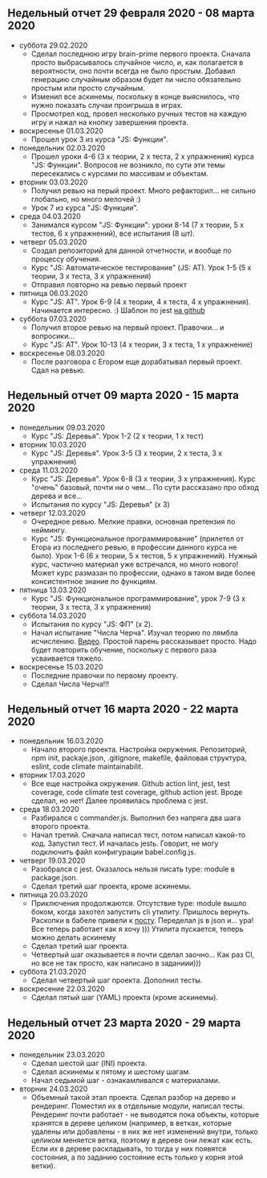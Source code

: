 ## Недельный отчет 29 февраля 2020 - 08 марта 2020
* суббота 29.02.2020
  * Сделал последнюю игру brain-prime первого проекта. Сначала просто выбрасывалось случайное число, и, как полагается в вероятности, оно почти всегда не было простым. Добавил генерацию случайным образом будет ли число обязательно простым или просто случайным.
  * Изменил все аскинемы, поскольку в конце выяснилось, что нужно показать случаи проигрыша в играх.
  * Просмотрел код, провел несколько ручных тестов на каждую игру и нажал на кнопку завершения проекта.
* воскресенье 01.03.2020
  * Прошел урок 3 из курса "JS: Функции".
* понедельник 02.03.2020
  * Прошел уроки 4-6 (3 x теории, 2 x теста, 2 x упражнения) курса "JS: Функции". Вопросов не возникло, по сути эти темы пересекались с курсами по массивам и объектам.
* вторник 03.03.2020
  * Получил ревью на перый проект. Много рефакторил... не сильно глобально, но много мелочей :) 
  * Урок 7 из курса "JS: Функции".
* среда 04.03.2020
  * Занимался курсом "JS: Функции": уроки 8-14 (7 x теории, 5 x тестов, 6 x упражнений), все испытания (8 шт).
* четверг 05.03.2020
  * Создал репозиторий для данной отчетности, и вообще по процессу обучения.
  * Курс "JS: Автоматическое тестирование" (JS: АТ). Урок 1-5 (5 x теории, 3 x теста, 3 x упражнения)
  * Отправил повторно на ревью первый проект
* пятница 06.03.2020
  * Курс "JS: АТ". Урок 6-9 (4 x теории, 4 x теста, 4 x упражнения). Начинается интересно. :) Шаблон по jest [на github](https://github.com/u-master/hexlet-jest)
* суббота 07.03.2020
  * Получил второе ревью на первый проект. Правочки... и вопросики...
  * Курс "JS: АТ". Урок 10-13 (4 x теории, 3 x теста, 1 x упражнение)
* воскресенье 08.03.2020
  * После разговора с Егором еще дорабатывал первый проект. Сдал на ревью.
  
## Недельный отчет 09 марта 2020 - 15 марта 2020
* понедельник 09.03.2020
  * Курс "JS: Деревья". Урок 1-2 (2 x теории, 1 x тест)
* вторник 10.03.2020
  * Курс "JS: Деревья". Урок 3-5 (3 x теории, 2 x теста, 3 x упражнения)
* среда 11.03.2020
  * Курс "JS: Деревья". Урок 6-8 (3 x теории, 3 x упражнения). Курс "очень" базовый, почти ни о чем... По сути рассказано про обход дерева и все...
  * Испытания по курсу "JS: Деревья" (x 3)
* четверг 12.03.2020
  * Очередное ревью. Мелкие правки, основная претензия по неймингу.
  * Курс "JS: Функциональное программирование" (прилетел от Егора из последнего ревью, в профессии данного курса не было). Урок 1-6 (6 x теории, 5 x тестов, 5 x упражнений). Нужный курс, частично материал уже встречался, но много нового! Может курс размазан по профессии, однако в таком виде более консистентное знание по функциям.
* пятница 13.03.2020
  * Курс "JS: Функциональное программирование", урок 7-9 (3 x теории, 3 x теста, 3 x упражнения)
* суббота 14.03.2020
  * Испытания по курсу "JS: ФП" (x 2).
  * Начал испытание "Числа Черча". Изучал теорию по лямбла исчислению. [Видео](https://www.youtube.com/watch?v=dowYB_dPkmU). Простой парень рассказывает просто. Надо будет повторить обучение, поскольку с первого раза усваивается тяжело.
* воскресенье 15.03.2020
  * Последние правочки по первому проекту.
  * Сделал Числа Черча!!!

## Недельный отчет 16 марта 2020 - 22 марта 2020
* понедельник 16.03.2020
  * Начало второго проекта. Настройка окружения. Репозиторий, npm init, packaje.json, .gitignore, makefile, файловая структура, eslint, code climate maintainabilit.
* вторник 17.03.2020
  * Все еще настройка окружения. Github action lint, jest, test coverage, code climate  test coverage, github action jest. Вроде сделал, но нет! Далее проявилась проблема с jest.
* среда 18.03.2020
  * Разбирался с commander.js. Выполнил без напряга два шага второго проекта. 
  * Начал третий. Сначала написал тест, потом написал какой-то код. Запустил тест. И началась jestь. Говорит, не могу подключить файл конфигурации babel.config.js.
* четверг 19.03.2020
  * Разобрался с jest. Оказалось нельзя писать type: module в package.json.
  * Сделал третий шаг проекта, кроме аскинемы.
* пятница 20.03.2020
  * Приключения продолжаются. Отсутствие type: module вышло боком, когда захотел запустить cli утилиту. Пришлось вернуть. Раскопки в бабеле привели к [посту](https://babeljs.io/blog/2020/01/11/7.8.0#support-every-configuration-file-extension-10783-https-githubcom-babel-babel-pull-10783-and-10903-https-githubcom-babel-babel-pull-10903). Переделал js в json и... ура! Все теперь работает как я хочу ))) Утилита пускается, теперь можно делать аскинему
  * Сделал третий шаг проекта.
  * Четвертый шаг оказывается я почти сделал заочно... Как раз CI, но все не так просто, как написано в заданиии)))
* суббота 21.03.2020
  * Сделал четвертый шаг проекта. Дополнил тесты.
* воскресение 22.03.2020
  * Сделал пятый шаг (YAML) проекта (кроме аскинемы).
  
## Недельный отчет 23 марта 2020 - 29 марта 2020
* понедельник 23.03.2020
  * Сделал шестой шаг (INI) проекта. 
  * Сделал аскинемы к пятому и шестому шагам.
  * Начал седьмой шаг - ознакамливался с материалами.
* вторник 24.03.2020
  * Объемный такой этап проекта. Сделал разбор на дерево и рендеринг. Поместил их в отдельные модули, написал тесты. Рендеринг почти работает - не выводятся пока объекты, которые хранятся в дереве целиком (например, в ветках, которые удалены или добавлены - в них же нет изменений внутри, только целиком меняется ветка, поэтому в дереве они лежат как есть. Если их в дереве раскладывать, то тогда у них появятся состояния, а по заданию состояние есть только у корня этой ветки).
